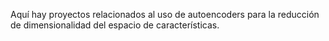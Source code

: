 Aquí hay proyectos relacionados al uso de autoencoders para la reducción de dimensionalidad del espacio de características.
